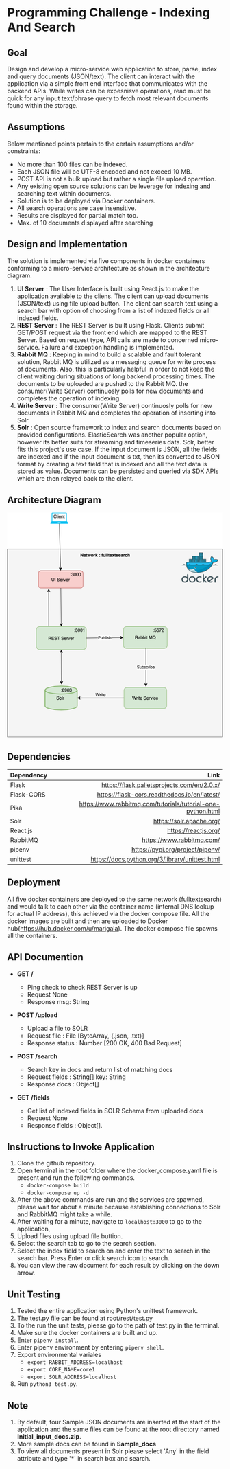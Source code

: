 # Programming Challenge - Indexing And Search

## Goal
Design and develop a micro-service web application to store, parse, index and query documents (JSON/text). The client can interact with the application via a simple front end interface that communicates with the backend APIs. While writes can be expesnisve operations, read must be quick for any input text/phrase query to fetch most relevant documents found within the storage.

## Assumptions
Below mentioned points pertain to the certain assumptions and/or constraints:
- No more than 100 files can be indexed.
- Each JSON file will be UTF-8 encoded and not exceed 10 MB.
- POST API is not a bulk upload but rather a single file upload operation.
- Any existing open source solutions can be leverage for indexing and searching text within documents.
- Solution is to be deployed via Docker containers.
- All search operations are case insensitive.
- Results are displayed for partial match too.
- Max. of 10 documents displayed after searching

## Design and Implementation
The solution is implemented via five components in docker containers conforming to a micro-service architecture as shown in the architecture diagram. 
1. **UI Server** : The User Interface is built using React.js to make the application available to the cliens. The client can upload documents (JSON/text) using file upload button. The client can search text using a search bar with option of choosing from a list of indexed fields or all indexed fields.
2. **REST Server** : The REST Server is built using Flask. Clients submit GET/POST request via the front end which are mapped to the REST Server. Based on request type, API calls are made to concerned micro-service. Failure and exception handling is implemented.
3. **Rabbit MQ** : Keeping in mind to build a scalable and fault tolerant solution, Rabbit MQ is utilized as a messaging queue for write process of documents. Also, this is particularly helpful in order to not keep the client waiting during situations of long backend processing times. The documents to be uploaded are pushed to the Rabbit MQ. the consumer(Write Server) continuosly polls for new documents and completes the operation of indexing.
4. **Write Server** : The consumer(Write Server) continuosly polls for new documents in Rabbit MQ and completes the operation of inserting into Solr.
5. **Solr** : Open source framework to index and search documents based on provided configurations. ElasticSearch was another popular option, however its better suits for streaming and timeseries data. Solr, better fits this project's use case. If the input document is JSON, all the fields are indexed and if the input document is txt, then its converted to JSON format by creating a text field that is indexed and all the text data is stored as value. Documents can be persisted and queried via SDK APIs which are then relayed back to the client.


## Architecture Diagram
![alt text](https://github.com/manisharigala/theom_programming_challenge/blob/main/Images/architecture.png)

## Dependencies

| Dependency    | Link  |
| ------------- |-----:|
| Flask     |  https://flask.palletsprojects.com/en/2.0.x/ |
| Flask-CORS    | https://flask-cors.readthedocs.io/en/latest/ |
| Pika      | https://www.rabbitmq.com/tutorials/tutorial-one-python.html |
| Solr |  https://solr.apache.org/  |
| React.js | https://reactjs.org/ |
| RabbitMQ | https://www.rabbitmq.com/ |
| pipenv   | https://pypi.org/project/pipenv/ |
| unittest | https://docs.python.org/3/library/unittest.html |

## Deployment
All five docker containers are deployed to the same network (fulltextsearch) and would talk to each other via the container name (internal DNS lookup for actual IP address), this achieved via the docker compose file. All the docker images are built and then are uploaded to Docker hub(<https://hub.docker.com/u/marigala>). The docker compose file spawns all the containers. 

## API Documention

- **GET /**
    - Ping check to check REST Server is up
    - Request
        None
    - Response
        msg: String

- **POST /upload**
    - Upload a file to SOLR
    - Request
        file : File [ByteArray, {.json, .txt}]
    - Response
        status : Number [200 OK, 400 Bad Request]
    
- **POST /search**
    - Search key in docs and return list of matching docs
    - Request
        fields : String[] 
        key: String
    - Response
        docs : Object[]

- **GET /fields**
    - Get list of indexed fields in SOLR Schema from uploaded docs
    - Request 
        None
    - Response
        fields : Object[].

## Instructions to Invoke Application
1. Clone the github repository.
2. Open terminal in the root folder where the docker_compose.yaml file is present and run the following commands.
    * `docker-compose build`
    * `docker-compose up -d `
3. After the above commands are run and the services are spawned, please wait for about a minute because establishing connections to Solr and RabbitMQ might take a while.
4. After waiting for a minute, navigate to `localhost:3000` to go to the application,
5. Upload files using upload file buttion.
6. Select the search tab to go to the search section.
7. Select the index field to search on and enter the text to search in the search bar. Press Enter or click search icon to search.
8. You can view the raw document for each result by clicking on the down arrow.

## Unit Testing
1. Tested the entire application using Python's unittest framework.
2. The test.py file can be found at root/rest/test.py
3. To the run the unit tests, please go to the path of test.py in the terminal.
4. Make sure the docker containers are built and up.
5. Enter `pipenv install`.
6. Enter pipenv environment by entering `pipenv shell`.
7. Export environmental variales
    * `export RABBIT_ADDRESS=localhost`
    * `export CORE_NAME=core1`
    * `export SOLR_ADDRESS=localhost`
8. Run `python3 test.py`.



## Note
1. By default, four Sample JSON documents are inserted at the start of the application and the same files can be found at the root directory named **Initial_input_docs.zip**.
2. More sample docs can be found in **Sample_docs**
3. To view all documents present in Solr please select 'Any' in the field attribute and type '*' in search box and search.



